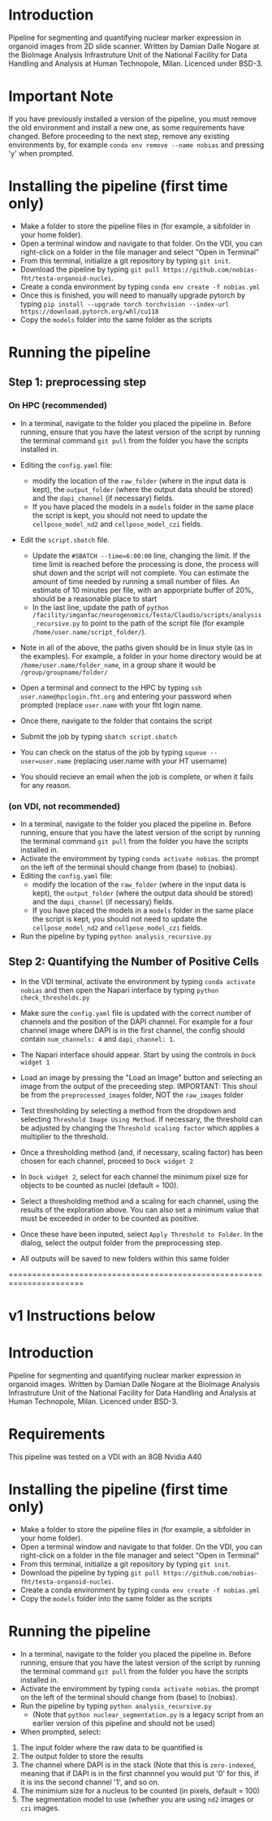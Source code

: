 
# Introduction
Pipeline for segmenting and quantifying nuclear marker expression in organoid images from 2D slide scanner. Written by Damian Dalle Nogare at the BioImage Analysis Infrastruture Unit of the National Facility for Data Handling and Analysis at Human Technopole, Milan. Licenced under BSD-3.

# Important Note
If you have previously installed a  version of the pipeline, you must remove the old environment and install a new one, as some requirements have changed. Before proceeding to the next step, remove any existing environments by, for example
`conda env remove --name nobias` and pressing 'y' when prompted.

# Installing the pipeline (first time only)
- Make a folder to store the pipeline files in (for example, a sibfolder in your home folder).
- Open a terminal window and navigate to that folder. On the VDI, you can right-click on a folder in the file manager and select "Open in Terminal"
- From this terminal, initialize a git repository by typing `git init`.
- Download the pipeline by typing `git pull https://github.com/nobias-fht/testa-organoid-nuclei`.
- Create a conda environment by typing `conda env create -f nobias.yml`
- Once this is finished, you will need to manually upgrade pytorch by typing `pip install --upgrade torch torchvision --index-url https://download.pytorch.org/whl/cu118`
- Copy the `models` folder into the same folder as the scripts


# Running the pipeline 

## Step 1: preprocessing step 

### On HPC (recommended)
- In a terminal, navigate to the folder you placed the pipeline in. Before running, ensure that you have the latest version of the script by running the terminal command `git pull` from the folder you have the scripts installed in.
- Editing the `config.yaml` file:
  - modify the location of the `raw_folder` (where in the input data is kept), the `output_folder` (where the output data should be stored) and the `dapi_channel` (if necessary) fields.
  - If you have placed the models in a `models` folder in the same place the script is kept, you should not need to update the `cellpose_model_nd2` and `cellpose_model_czi` fields.
- Edit the `script.sbatch` file.
  - Update the `#SBATCH --time=6:00:00` line, changing the limit. If the time limit is reached before the processing is done, the process will shut down and the script will not complete. You can estimate the amount of time needed by running a small number of files. An estimate of 10 minutes per file, with an apporpriate buffer of 20%, should be a reasonable place to start
  -  In the last line, update the path of `python /facility/imganfac/neurogenomics/Testa/Claudio/scripts/analysis_recursive.py` to point to the path of the script file (for example `/home/user.name/script_folder/`).
 
- Note in all of the above, the paths given should be in linux style (as in the examples). For example, a folder in your home directory would be at `/home/user.name/folder_name`, in a group share it would be `/group/groupname/folder/`
- Open a terminal and connect to the HPC by typing `ssh user.name@hpclogin.fht.org` and entering your password when prompted (replace `user.name` with your fht login name.
- Once there, navigate to the folder that contains the script
- Submit the job by typing `sbatch script.sbatch`
- You can check on the status of the job by typing `squeue --user=user.name` (replacing user.name with your HT username)
- You should recieve an email when the job is complete, or when it fails for any reason.
  

### (on VDI, not recommended)
- In a terminal, navigate to the folder you placed the pipeline in. Before running, ensure that you have the latest version of the script by running the terminal command `git pull` from the folder you have the scripts installed in.
- Activate the enviromment by typing `conda activate nobias`. the prompt on the left of the terminal should change from (base) to (nobias).
- Editing the `config.yaml` file:
  - modify the location of the `raw_folder` (where in the input data is kept), the `output_folder` (where the output data should be stored) and the `dapi_channel` (if necessary) fields.
  - If you have placed the models in a `models` folder in the same place the script is kept, you should not need to update the `cellpose_model_nd2` and `cellpose_model_czi` fields.
- Run the pipeline by typing `python analysis_recursive.py`

## Step 2: Quantifying the Number of Positive Cells 

 - In the VDI terminal, activate the environment by typing `conda activate nobias` and then open the Napari interface by typing `python check_thresholds.py`
 - Make sure the `config.yaml` file is updated with the correct number of channels and the position of the DAPI channel. For example for a four channel image where DAPI is in the first channel, the config should contain `num_channels: 4` and `dapi_channel: 1`.
 - The Napari interface should appear. Start by using the controls in `Dock widget 1`
 - Load an image by pressing the "Load an Image" button and selecting an image from the output of the preceeding step. IMPORTANT: This shoul be from the `preprocessed_images` folder, NOT the `raw_images` folder
 - Test thresholding by selecting a method from the dropdown and selecting `Threshold Image Using Method`. If necessary, the threshold can be adjusted by changing the `Threshold scaling factor` which applies a multiplier to the threshold.
 - Once a thresholding method (and, if necessary, scaling factor) has been chosen for each channel, proceed to `Dock widget 2`

- In `Dock widget 2`, select for each channel the minimum pixel size for objects to be counted as nuclei (default = 100).
- Select a thresholding method and a scaling for each channel, using the results of the exploration above. You can also set a minimum value that must be exceeded in order to be counted as positive.
- Once these have been inputed, select `Apply Threshold to Folder`. In the dialog, select the output folder from the preprocessing step.
- All outputs will be saved to new folders within this same folder


======================================================================


# v1 Instructions below


# Introduction
Pipeline for segmenting and quantifying nuclear marker expression in organoid images. Written by Damian Dalle Nogare at the BioImage Analysis Infrastruture Unit of the National Facility for Data Handling and Analysis at Human Technopole, Milan. Licenced under BSD-3.

# Requirements
This pipeline was tested on a VDI with an 8GB Nvidia A40 

# Installing the pipeline (first time only)
- Make a folder to store the pipeline files in (for example, a sibfolder in your home folder).
- Open a terminal window and navigate to that folder. On the VDI, you can right-click on a folder in the file manager and select "Open in Terminal"
- From this terminal, initialize a git repository by typing `git init`.
- Download the pipeline by typing `git pull https://github.com/nobias-fht/testa-organoid-nuclei`.
- Create a conda environment by typing `conda env create -f nobias.yml`
- Copy the `models` folder into the same folder as the scripts
# Running the pipeline
- In a terminal, navigate to the folder you placed the pipeline in. Before running, ensure that you have the latest version of the script by running the terminal command `git pull` from the folder you have the scripts installed in.
- Activate the enviromment by typing `conda activate nobias`. the prompt on the left of the terminal should change from (base) to (nobias).
- Run the pipeline by typing `python analysis_recursive.py`
	- (Note that `python nuclear_segmentation.py` is a legacy script from an earlier version of this pipeline and should not be used)
- When prompted, select:

1. The input folder where the raw data to be quantified is
2. The output folder to store the results
3. The channel where DAPI is in the stack (Note that this is `zero-indexed`, meaning that if DAPI is in the first channnel you would put '0' for this, if it is ins the second channel '1', and so on.
4. The minimium size for a nucleus to be counted (in pixels, default = 100)
5. The segmentation model to use (whether you are using `nd2` images or `czi` images.

